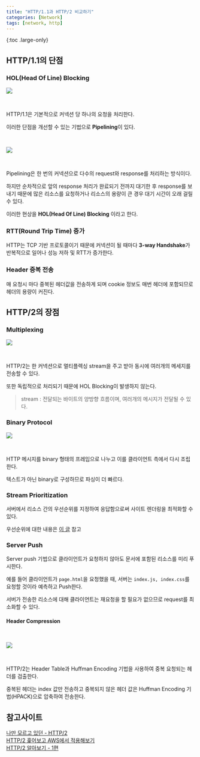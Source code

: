 ```yaml
---
title: "HTTP/1.1과 HTTP/2 비교하기"
categories: [Network]
tags: [network, http]
---
```


{:toc .large-only}

## HTTP/1.1의 단점

### HOL(Head Of Line) Blocking

<img src="/assets/img/blog/2022-04-25-http2_01.png" style="margin-bottom:30px;">

HTTP/1.1은 기본적으로 커넥션 당 하나의 요청을 처리한다.

이러한 단점을 개선할 수 있는 기법으로 **Pipelining**이 있다.

<img src="/assets/img/blog/2022-04-25-http2_03.png" style="margin:30px 0;">

Pipelining은 한 번의 커넥션으로 다수의 request와 response를 처리하는 방식이다.

하지만 순차적으로 앞의 response 처리가 완료되기 전까지 대기한 후 response를 보내기 때문에 많은 리소스를 요청하거나 리소스의 용량이 큰 경우 대기 시간이 오래 걸릴 수 있다.

이러한 현상을 **HOL(Head Of Line) Blocking** 이라고 한다.

### RTT(Round Trip Time) 증가

HTTP는 TCP 기반 프로토콜이기 때문에 커넥션이 될 때마다 **3-way Handshake**가 반복적으로 일어나 성능 저하 및 RTT가 증가한다.

### Header 중복 전송

매 요청시 마다 중복된 헤더값을 전송하게 되며 cookie 정보도 매번 헤더에 포함되므로 헤더의 용량이 커진다.

## HTTP/2의 장점

### Multiplexing

<img src="/assets/img/blog/2022-04-25-http2_04.png" style="max-width: 550px; margin-bottom: 30px;">

HTTP/2는 한 커넥션으로 멀티플렉싱 stream을 주고 받아 동시에 여러개의 메세지를 전송할 수 있다.

또한 독립적으로 처리되기 때문에 HOL Blocking이 발생하지 않는다.

> stream : 전달되는 바이트의 양방향 흐름이며, 여러개의 메시지가 전달될 수 있다.

### Binary Protocol

<img src="/assets/img/blog/2022-04-25-http2_02.png" style="margin-bottom: 30px;">

HTTP 메시지를 binary 형태의 프레임으로 나누고 이를 클라이언트 측에서 다시 조립한다.

텍스트가 아닌 binary로 구성하므로 파싱이 더 빠르다.

### Stream Prioritization

서버에서 리소스 간의 우선순위를 지정하여 응답함으로써 사이트 렌더링을 최적화할 수 있다.

우선순위에 대한 내용은 [이 글](https://blog.cloudflare.com/better-http-2-prioritization-for-a-faster-web/) 참고

### Server Push

Server push 기법으로 클라이언트가 요청하지 않아도 문서에 포함된 리소스를 미리 푸시한다.

예를 들어 클라이언트가 `page.html`을 요청했을 때, 서버는 `index.js, index.css`를 요청할 것이라 예측하고 Push한다.

서버가 전송한 리소스에 대해 클라이언트는 재요청을 할 필요가 없으므로 request를 최소화할 수 있다.

#### Header Compression

<img src="/assets/img/blog/2022-04-25-http2_05.png" style="margin: 30px 0;">

HTTP/2는 Header Table과 Huffman Encoding 기법을 사용하여 중복 요청되는 헤더를 검출한다.

중복된 헤더는 index 값만 전송하고 중복되지 않은 헤더 값은 Huffman Encoding 기법(HPACK)으로 압축하여 전송한다.

## 참고사이트

[나만 모르고 있던 - HTTP/2](https://www.popit.kr/%EB%82%98%EB%A7%8C-%EB%AA%A8%EB%A5%B4%EA%B3%A0-%EC%9E%88%EB%8D%98-http2/)<br/>
[HTTP/2 훑어보고 AWS에서 적용해보기](https://fe-developers.kakaoent.com/2022/220424-http2-with-aws/)<br/>
[HTTP/2 알아보기 - 1편](https://www.whatap.io/ko/blog/38/)
